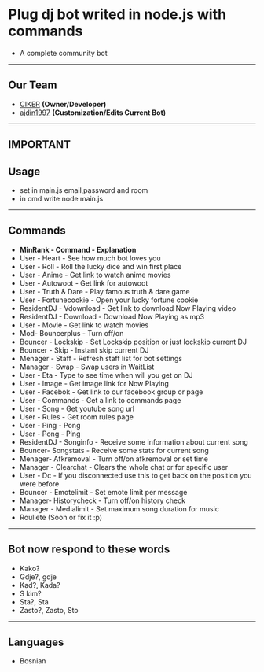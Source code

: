 # Plug dj bot writed in node.js with commands
- A complete community bot


-------------
Our Team
---
 - [CIKER]() __(Owner/Developer)__
 - [ajdin1997]() __(Customization/Edits Current Bot)__

-----------------
IMPORTANT
-----------------
Usage
---

* set in main.js email,password and room
* in cmd write node main.js

-----------------
Commands
---
- __MinRank - Command -  Explanation__
- User - Heart - See how much bot loves you
- User - Roll - Roll the lucky dice and win first place
- User - Anime - Get link to watch anime movies
- User - Autowoot - Get link for autowoot
- User - Truth & Dare - Play famous truth & dare game
- User - Fortunecookie - Open your lucky fortune cookie
- ResidentDJ - Vdownload - Get link to download Now Playing video
- ResidentDJ - Download - Download Now Playing as mp3
- User - Movie - Get link to watch movies
- Mod- Bouncerplus - Turn off/on 
- Bouncer - Lockskip - Set Lockskip position or just lockskip current DJ
- Bouncer - Skip - Instant skip current DJ
- Menager - Staff - Refresh staff list for bot settings
- Manager - Swap - Swap users in WaitList
- User - Eta - Type to see time when will you get on DJ
- User - Image - Get image link for Now Playing
- User - Facebok - Get link to our facebook group or page
- User - Commands - Get a link to commands page
- User - Song - Get youtube song url
- User - Rules - Get room rules page
- User - Ping - Pong
- User - Pong - Ping
- ResidentDJ - Songinfo - Receive some information about current song
- Bouncer- Songstats -  Receive some stats for current song
- Menager- Afkremoval - Turn off/on afkremoval or set time
- Manager - Clearchat - Clears the whole chat or for specific user
- User - Dc - If you disconnected use this to get back on the position you were before
- Bouncer - Emotelimit - Set emote limit per message
- Manager- Historycheck - Turn off/on history check
- Manager - Medialimit - Set maximum song duration for music
- Roullete (Soon or fix it :p)

-----------------
Bot now respond to these words
---

- Kako?
- Gdje?, gdje
- Kad?, Kada?
- S kim?
- Sta?, Sta
- Zasto?, Zasto, Sto

-----------------
Languages
---

- Bosnian
